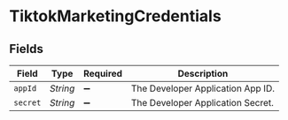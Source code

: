 # TiktokMarketingCredentials


## Fields

| Field                             | Type                              | Required                          | Description                       |
| --------------------------------- | --------------------------------- | --------------------------------- | --------------------------------- |
| `appId`                           | *String*                          | :heavy_minus_sign:                | The Developer Application App ID. |
| `secret`                          | *String*                          | :heavy_minus_sign:                | The Developer Application Secret. |